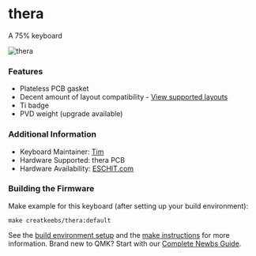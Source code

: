 # thera
A 75% keyboard

![thera](https://imgur.com/7w7ARcP)

### Features
* Plateless PCB gasket
* Decent amount of layout compatibility - [View supported layouts](https://cdn.shopify.com/s/files/1/0481/5840/8853/products/8038a8b71a5149f5bad362b28368da3_590x.png?v=1628765539)
* Ti badge
* PVD weight (upgrade available)

### Additional Information
* Keyboard Maintainer: [Tim](https://github.com/Timliuzhaolu/qmk_firmware)
* Hardware Supported: thera PCB
* Hardware Availability: [ESCHIT.com](https://eschit.com/products/gb-thera75)

### Building the Firmware
Make example for this keyboard (after setting up your build environment):

    make creatkeebs/thera:default

See the [build environment setup](https://docs.qmk.fm/#/getting_started_build_tools) and the [make instructions](https://docs.qmk.fm/#/getting_started_make_guide) for more information. Brand new to QMK? Start with our [Complete Newbs Guide](https://docs.qmk.fm/#/newbs).
